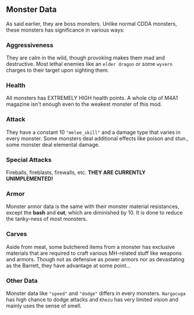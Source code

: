 ## Monster Data
As said earlier, they are boss monsters. Unlike normal CDDA monsters, these monsters has significance in various ways:

### Aggressiveness
They are calm in the wild, though provoking makes them mad and destructive. Most lethal enemies like an `elder dragon` or some `wyvern` charges to their target upon sighting them.

### Health
All monsters has EXTREMELY HIGH health points. A whole clip of M4A1 magazine isn't enough even to the weakest monster of this mod.

### Attack
They have a constant 10 `"melee_skill"` and a damage type that varies in every monster. Some monsters deal additional effects like poison and stun., some monster deal elemental damage.

### Special Attacks
Fireballs, fireblasts, firewalls, etc. **THEY ARE CURRENTLY UNIMPLEMENTED!**

### Armor
Monster armor data is the same with their monster material resistances, except the **bash** and **cut**, which are diminished by 10. It is done to reduce the tanky-ness of most monsters.

### Carves
Aside from meat, some butchered items from a monster has exclusive materials that are required to craft various MH-related stuff like weapons and armors. Though not as defensive as power armors nor as devastating as the Barrett, they have advantage at some point...

### Other Data
Monster data like `"speed"` and `"dodge"` differs in every monsters. `Nargacuga` has high chance to dodge attacks and `Khezu` has very limited vision and mainly uses the sense of smell.